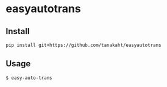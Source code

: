 # easyautotrans

## Install
```
pip install git+https://github.com/tanakaht/easyautotrans
```

## Usage
```
$ easy-auto-trans
```